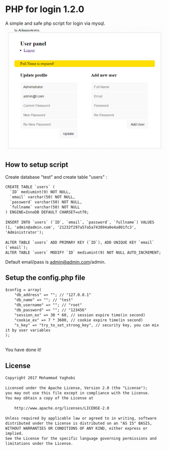 PHP for login 1.2.0
=================================

A simple and safe php script for login via mysql.
<br>
![Alt text](screenshot/shot1.jpg?raw=true "ScreenShot")

How to setup script
---
Create database "test" and create table "users" :
```
CREATE TABLE `users` (
  `ID` mediumint(9) NOT NULL,
  `email` varchar(50) NOT NULL,
  `password` varchar(50) NOT NULL,
  `fullname` varchar(50) NOT NULL
) ENGINE=InnoDB DEFAULT CHARSET=utf8;

INSERT INTO `users` (`ID`, `email`, `password`, `fullname`) VALUES
(1, 'admin@admin.com', '21232f297a57a5a743894a0e4a801fc3', 'Administrator');

ALTER TABLE `users` ADD PRIMARY KEY (`ID`), ADD UNIQUE KEY `email` (`email`);
ALTER TABLE `users` MODIFY `ID` mediumint(9) NOT NULL AUTO_INCREMENT;
```
Default email/pass is admin@admin.com/admin.

Setup the config.php file
---
```
$config = array(
	"db_address" => ""; // "127.0.0.1"
	"db_name" => ""; // "test"
	"db_username" => ""; // "root"
	"db_password" => ""; // "123456"
	"session_ex" => 30 * 60, // session expire time(in second)
	"cookie_ex" => 7 * 3600, // cookie expire time(in second)
	"s_key" => "try_to_set_strong_key", // security key, you can mix it by user variables
);


```
You have done it!


License
---
```
Copyright 2017 Mohammad Yaghobi

Licensed under the Apache License, Version 2.0 (the "License");
you may not use this file except in compliance with the License.
You may obtain a copy of the License at

    http://www.apache.org/licenses/LICENSE-2.0

Unless required by applicable law or agreed to in writing, software
distributed under the License is distributed on an "AS IS" BASIS,
WITHOUT WARRANTIES OR CONDITIONS OF ANY KIND, either express or implied.
See the License for the specific language governing permissions and
limitations under the License.
```
